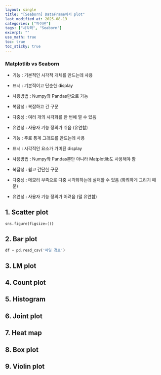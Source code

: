 ```yaml
---
layout: single
title: "[Seaborn] DataFrame에서 plot"
last_modified_at: 2025-08-13
categories: ["파이썬"]
tags: ["시각화", "Seaborn"]
excerpt: ""
use_math: true
toc: true
toc_sticky: true
---
```


### Matplotlib vs Seaborn

- 기능 : 기본적인 시각적 개체를 만드는데 사용
- 표시 : 기본적이고 단순한 display
- 사용방법 : Numpy와 Pandas만으로 가능
- 복잡성 : 복잡하고 긴 구문
- 다중성 : 여러 개의 시각화를 한 번에 열 수 있음
- 유연성 : 사용자 기능 정의가 쉬움 (유연함)

- 기능 : 주로 통계 그래프를 만드는데 사용
- 표시 : 시각적인 요소가 가미된 display
- 사용방법 : Numpy와 Pandas뿐만 아니라 Matplotlib도 사용해야 함
- 복잡성 : 쉽고 간단한 구문
- 다중성 : 메모리 부족으로 다중 시각화하는데 실패할 수 있음 (화려하게 그리기 때문)
- 유연성 : 사용자 기능 정의가 어려움 (덜 유연함)


## 1. Scatter plot

```python
sns.figure(figsize=())
```

## 2. Bar plot

```python
df = pd.read_csv('파일 경로')
```

## 3. LM plot

## 4. Count plot

## 5. Histogram

## 6. Joint plot

## 7. Heat map

## 8. Box plot

## 9. Violin plot

